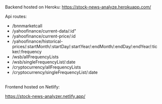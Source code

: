 

Backend hosted on Heroku:
https://stock-news-analyze.herokuapp.com/

Api routes:
- /bnnmarketcall
- /yahoofinance/current-data/:id"
- /yahoofinance/current-price/:id
- /yahoofinance/historical-prices/:startMonth/:startDay/:startYear/:endMonth/:endDay/:endYear/:ticker/:frequency
- /wsb/allFrequencyLists
- /wsb/singleFrequencyList/:date
- /cryptocurrency/allFrequencyLists
- /cryptocurrency/singleFrequencyList/:date
<br>
Frontend hosted on Netlify:

https://stock-news-analyzer.netlify.app/